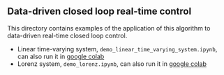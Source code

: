## Data-driven closed loop real-time control
This directory contains examples of the application of this algorithm to data-driven real-time closed loop control.
- Linear time-varying system, `demo_linear_time_varying_system.ipynb`, can also run it in [google colab](https://colab.research.google.com/drive/1b4-wEfqXhY4QWeU7M7rmEMXwmJwZvsfU?usp=sharing)
- Lorenz system, `demo_lorenz.ipynb`, can also run it in [google colab](https://colab.research.google.com/drive/1dWeKuiEsVUjlNaKSFW6b7J-UyyFwov8C?usp=sharing)
